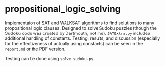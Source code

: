 # propositional_logic_solving

Implementaion of SAT and WALKSAT algorithms to find solutions to many propositional logic clauses. Designed to solve Sudoku puzzles (though the Sudoku code was created by Dartmouth, not me). `SATExtra.py` includes additional handling of constants. Testing, results, and discussion (especially for the effectiveness of actually using constants) can be seen in the `report.md` or the PDF version. 

Testing can be done using `solve_sudoku.py`.
